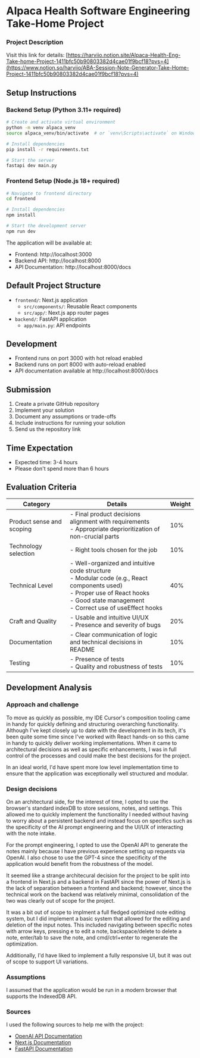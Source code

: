 # Alpaca Health Software Engineering Take-Home Project

### Project Description

Visit this link for details:
[https://harviio.notion.site/Alpaca-Health-Eng-Take-home-Project-1411bfc50b90803382d4cae01f9bcf18?pvs=4](https://www.notion.so/harviio/ABA-Session-Note-Generator-Take-Home-Project-1411bfc50b90803382d4cae01f9bcf18?pvs=4)

## Setup Instructions

### Backend Setup (Python 3.11+ required)

```bash
# Create and activate virtual environment
python -m venv alpaca_venv
source alpaca_venv/bin/activate  # or `venv\Scripts\activate` on Windows

# Install dependencies
pip install -r requirements.txt

# Start the server
fastapi dev main.py
```

### Frontend Setup (Node.js 18+ required)

```bash
# Navigate to frontend directory
cd frontend

# Install dependencies
npm install

# Start the development server
npm run dev
```

The application will be available at:

- Frontend: http://localhost:3000
- Backend API: http://localhost:8000
- API Documentation: http://localhost:8000/docs

## Default Project Structure

- `frontend/`: Next.js application
  - `src/components/`: Reusable React components
  - `src/app/`: Next.js app router pages
- `backend/`: FastAPI application
  - `app/main.py`: API endpoints

## Development

- Frontend runs on port 3000 with hot reload enabled
- Backend runs on port 8000 with auto-reload enabled
- API documentation available at http://localhost:8000/docs

## Submission

1. Create a private GitHub repository
2. Implement your solution
3. Document any assumptions or trade-offs
4. Include instructions for running your solution
5. Send us the repository link

## Time Expectation

- Expected time: 3-4 hours
- Please don't spend more than 6 hours

## Evaluation Criteria

| Category | Details | Weight |
|----------|---------|--------|
| Product sense and scoping | - Final product decisions alignment with requirements<br>- Appropriate deprioritization of non-crucial parts | 10% |
| Technology selection | - Right tools chosen for the job | 10% |
| Technical Level | - Well-organized and intuitive code structure<br>- Modular code (e.g., React components used)<br>- Proper use of React hooks<br>- Good state management<br>- Correct use of useEffect hooks | 40% |
| Craft and Quality | - Usable and intuitive UI/UX<br>- Presence and severity of bugs | 20% |
| Documentation | - Clear communication of logic and technical decisions in README | 10% |
| Testing | - Presence of tests<br>- Quality and robustness of tests | 10% |


## Development Analysis
### Approach and challenge
To move as quickly as possible, my IDE Cursor's composition tooling came in handy for quickly defining and structuring overarching functionality. Although I've kept closely up to date with the development in its tech, it's been quite some time since I've worked with React hands-on so this came in handy to quickly deliver working implementations. When it came to architectural decisions as well as specific enhancements, I was in full control of the processes and could make the best decisions for the project. 
    
In an ideal world, I'd have spent more low level implementation time to ensure that the application was exceptionally well structured and modular.

### Design decisions
On an architectural side, for the interest of time, I opted to use the browser's standard indexDB to store sessions, notes, and settings. This allowed me to quickly implement the functionality I needed without having to worry about a persistent backend and instead focus on specifics such as the specificity of the AI prompt engineering and the UI/UX of interacting with the note intake.

For the prompt engineering, I opted to use the OpenAI API to generate the notes mainly because I have previous experience setting up requests via OpenAI. I also chose to use the GPT-4 since the specificity of the application would benefit from the robustness of the model.

It seemed like a strange architecural decision for the project to be split into a frontend in Next.js and a backend in FastAPI since the power of Next.js is the lack of separation between a frontend and backend; however, since the technical work on the backend was relatively minimal, consolidation of the two was clearly out of scope for the project.

It was a bit out of scope to implment a full fledged optimized note editing system, but I did implement a basic system that allowed for the editing and deletion of the input notes. This included navigating between specific notes with arrow keys, pressing e to edit a note, backspace/delete to delete a note, enter/tab to save the note, and cmd/ctrl+enter to regenerate the optimization.

Additionally, I'd have liked to implement a fully responsive UI, but it was out of scope to support UI variations.

### Assumptions
I assumed that the application would be run in a modern browser that supports the IndexedDB API.

### Sources
I used the following sources to help me with the project:
  - [OpenAI API Documentation](https://platform.openai.com/docs/api-reference/introduction)
  - [Next.js Documentation](https://nextjs.org/docs)
  - [FastAPI Documentation](https://fastapi.tiangolo.com/docs/)
